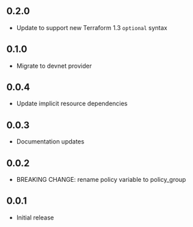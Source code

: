 ## 0.2.0

- Update to support new Terraform 1.3 `optional` syntax

## 0.1.0

- Migrate to devnet provider

## 0.0.4

- Update implicit resource dependencies

## 0.0.3

- Documentation updates

## 0.0.2

- BREAKING CHANGE: rename policy variable to policy_group

## 0.0.1

- Initial release
